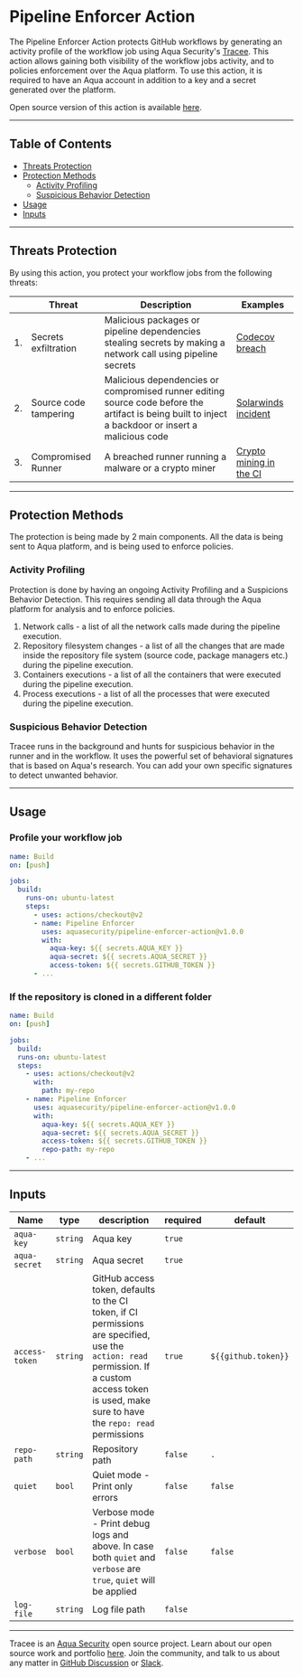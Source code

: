 # Pipeline Enforcer Action

The Pipeline Enforcer Action protects GitHub workflows by generating an activity profile of the workflow job using Aqua Security's [Tracee](https://github.com/aquasecurity/tracee). This action allows gaining both visibility of the workflow jobs activity, and to policies enforcement over the Aqua platform. To use this action, it is required to have an Aqua account in addition to a key and a secret generated over the platform.

Open source version of this action is available [here](https://github.com/aquasecurity/tracee-action).

---

## Table of Contents

- [Threats Protection](#threats-protection)
- [Protection Methods](#protection-methods)
  - [Activity Profiling](#activity-profiling)
  - [Suspicious Behavior Detection](#suspicious-behavior-detection)
- [Usage](#usage)
- [Inputs](#inputs)

---

## Threats Protection

By using this action, you protect your workflow jobs from the following threats:

|     | Threat                | Description                                                                                                                                         | Examples                                                                                                                           |
| --- | --------------------- | --------------------------------------------------------------------------------------------------------------------------------------------------- | ---------------------------------------------------------------------------------------------------------------------------------- |
| 1.  | Secrets exfiltration  | Malicious packages or pipeline dependencies stealing secrets by making a network call using pipeline secrets                                        | [Codecov breach](https://blog.aquasec.com/codecovs-breach-supply-chain-attack)                                                     |
| 2.  | Source code tampering | Malicious dependencies or compromised runner editing source code before the artifact is being built to inject a backdoor or insert a malicious code | [Solarwinds incident](https://www.aquasec.com/cloud-native-academy/supply-chain-security/solarwinds-attack/)                       |
| 3.  | Compromised Runner    | A breached runner running a malware or a crypto miner                                                                                               | [Crypto mining in the CI](https://blog.aquasec.com/container-security-alert-campaign-abusing-github-dockerhub-travis-ci-circle-ci) |

---

## Protection Methods

The protection is being made by 2 main components. All the data is being sent to Aqua platform, and is being used to enforce policies.

### Activity Profiling

Protection is done by having an ongoing Activity Profiling and a Suspicions Behavior Detection. This requires sending all data through the Aqua platform for analysis and to enforce policies.

1. Network calls - a list of all the network calls made during the pipeline execution.
2. Repository filesystem changes - a list of all the changes that are made inside the repository file system (source code, package managers etc.) during the pipeline execution.
3. Containers executions - a list of all the containers that were executed during the pipeline execution.
4. Process executions - a list of all the processes that were executed during the pipeline execution.

### Suspicious Behavior Detection

Tracee runs in the background and hunts for suspicious behavior in the runner and in the workflow. It uses the powerful set of behavioral signatures that is based on Aqua's research. You can add your own specific signatures to detect unwanted behavior.

---

## Usage

### Profile your workflow job

```yaml
name: Build
on: [push]

jobs:
  build:
    runs-on: ubuntu-latest
    steps:
      - uses: actions/checkout@v2
      - name: Pipeline Enforcer
        uses: aquasecurity/pipeline-enforcer-action@v1.0.0
        with:
          aqua-key: ${{ secrets.AQUA_KEY }}
          aqua-secret: ${{ secrets.AQUA_SECRET }}
          access-token: ${{ secrets.GITHUB_TOKEN }}
      - ...
```

### If the repository is cloned in a different folder

```yaml
name: Build
on: [push]

jobs:
  build:
  runs-on: ubuntu-latest
  steps:
    - uses: actions/checkout@v2
      with:
        path: my-repo
    - name: Pipeline Enforcer
      uses: aquasecurity/pipeline-enforcer-action@v1.0.0
      with:
        aqua-key: ${{ secrets.AQUA_KEY }}
        aqua-secret: ${{ secrets.AQUA_SECRET }}
        access-token: ${{ secrets.GITHUB_TOKEN }}
        repo-path: my-repo
    - ...
```

---

## Inputs

| Name           | type     | description                                                                                                                                                                                         | required | default             |
| -------------- | -------- | --------------------------------------------------------------------------------------------------------------------------------------------------------------------------------------------------- | -------- | ------------------- |
| `aqua-key`     | `string` | Aqua key                                                                                                                                                                                            | `true`   |                     |
| `aqua-secret`  | `string` | Aqua secret                                                                                                                                                                                         | `true`   |                     |
| `access-token` | `string` | GitHub access token, defaults to the CI token, if CI permissions are specified, use the `action: read` permission. If a custom access token is used, make sure to have the `repo: read` permissions | `true`   | `${{github.token}}` |
| `repo-path`    | `string` | Repository path                                                                                                                                                                                     | `false`  | `.`                 |
| `quiet`        | `bool`   | Quiet mode - Print only errors                                                                                                                                                                      | `false`  | `false`             |
| `verbose`      | `bool`   | Verbose mode - Print debug logs and above. In case both `quiet` and `verbose` are `true`, `quiet` will be applied                                                                                   | `false`  | `false`             |
| `log-file`     | `string` | Log file path                                                                                                                                                                                       | `false`  |                     |

---

Tracee is an [Aqua Security] open source project.
Learn about our open source work and portfolio [here].
Join the community, and talk to us about any matter in [GitHub Discussion] or [Slack].

[aqua security]: https://aquasec.com
[github discussion]: https://github.com/aquasecurity/tracee/discussions
[slack]: https://slack.aquasec.com
[here]: https://www.aquasec.com/products/open-source-projects/
